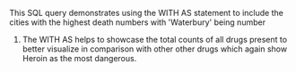 This SQL query demonstrates using the WITH AS statement to include the cities with the highest death numbers with 'Waterbury' being number
1. The WITH AS helps to showcase the total counts of all drugs present to better visualize in comparison with other other drugs 
which again show Heroin as the most dangerous.
